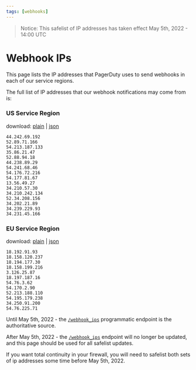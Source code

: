 ```yaml
---
tags: [webhooks]
---
```

> Notice: This safelist of IP addresses has taken effect May 5th, 2022 - 14:00 UTC

# Webhook IPs

This page lists the IP addresses that PagerDuty uses to send webhooks in each of our service regions.

The full list of IP addresses that our webhook notifications may come from is:

### US Service Region

download: [plain](https://developer.pagerduty.com/ip-safelists/webhooks-us-service-region) | [json](https://developer.pagerduty.com/ip-safelists/webhooks-us-service-region-json)
    
    44.242.69.192
    52.89.71.166
    54.213.187.133
    35.86.21.47
    52.88.94.18
    44.238.89.29
    54.241.68.46
    54.176.72.216
    54.177.81.67
    13.56.49.27
    34.210.57.30
    34.210.242.134
    52.34.208.156
    34.202.21.89
    34.239.229.93
    34.231.45.166


### EU Service Region

download: [plain](https://developer.pagerduty.com/ip-safelists/webhooks-eu-service-region) | [json](https://developer.pagerduty.com/ip-safelists/webhooks-eu-service-region-json)
    
    18.192.91.93
    18.158.120.237
    18.194.177.30
    18.158.199.216
    3.126.25.87
    18.197.187.16
    54.76.3.62
    54.170.2.90
    52.213.188.110
    54.195.179.238
    34.250.91.200
    54.76.225.71


Until May 5th, 2022 - the [`/webhook_ips`](https://support.pagerduty.com/docs/safelist-ips#webhooks) programmatic endpoint is the authoritative source.

After May 5th, 2022 - the [`/webhook_ips`](https://support.pagerduty.com/docs/safelist-ips#webhooks) endpoint will no longer be updated, and this page should be used for all safelist updates.

If you want total continuity in your firewall, you will need to safelist both sets of ip addresses some time before May 5th, 2022.
